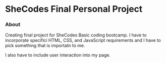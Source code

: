 <h1>SheCodes Final Personal Project</h1>

<h3>About</h3>
<p>Creating final project for SheCodes Basic coding bootcamp. I have to incorporate specifici HTML, 
  CSS, and JavaScript requirements and I have to pick something that is importatn to me.</p>

<p>I also have to include user interaction into my page.</p>
